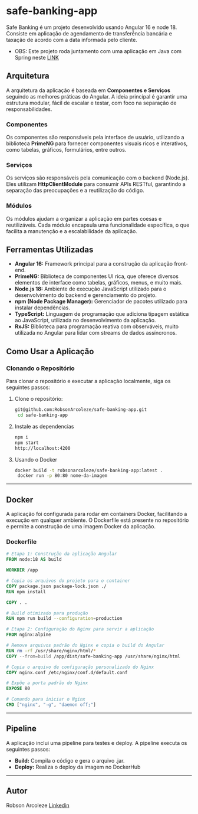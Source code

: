 
# safe-banking-app
Safe Banking é um projeto desenvolvido usando Angular 16 e node 18. Consiste em aplicação de agendamento de transferência bancária e taxação de acordo com a data informada pelo cliente.

- OBS: Este projeto roda juntamento com uma aplicação em Java com Spring neste [LINK](https://github.com/RobsonArcoleze/safe-banking-api)

## Arquitetura

A arquitetura da aplicação é baseada em **Componentes e Serviços** seguindo as melhores práticas do Angular. A ideia principal é garantir uma estrutura modular, fácil de escalar e testar, com foco na separação de responsabilidades.

### Componentes

Os componentes são responsáveis pela interface de usuário, utilizando a biblioteca **PrimeNG** para fornecer componentes visuais ricos e interativos, como tabelas, gráficos, formulários, entre outros.

### Serviços

Os serviços são responsáveis pela comunicação com o backend (Node.js). Eles utilizam **HttpClientModule** para consumir APIs RESTful, garantindo a separação das preocupações e a reutilização do código.

### Módulos

Os módulos ajudam a organizar a aplicação em partes coesas e reutilizáveis. Cada módulo encapsula uma funcionalidade específica, o que facilita a manutenção e a escalabilidade da aplicação.

## Ferramentas Utilizadas

- **Angular 16:** Framework principal para a construção da aplicação front-end.
- **PrimeNG:** Biblioteca de componentes UI rica, que oferece diversos elementos de interface como tabelas, gráficos, menus, e muito mais.
- **Node.js 18:** Ambiente de execução JavaScript utilizado para o desenvolvimento do backend e gerenciamento do projeto.
- **npm (Node Package Manager):** Gerenciador de pacotes utilizado para instalar dependências.
- **TypeScript:** Linguagem de programação que adiciona tipagem estática ao JavaScript, utilizada no desenvolvimento da aplicação.
- **RxJS:** Biblioteca para programação reativa com observáveis, muito utilizada no Angular para lidar com streams de dados assíncronos.

## Como Usar a Aplicação

### Clonando o Repositório

Para clonar o repositório e executar a aplicação localmente, siga os seguintes passos:

1. Clone o repositório:
   ```bash
   git@github.com:RobsonArcoleze/safe-banking-app.git
    cd safe-banking-app
   
2. Instale as dependencias
   ```bash
   npm i
   npm start
   http://localhost:4200

3. Usando o Docker
   ```bash
   docker build -t robsonarcoleze/safe-banking-app:latest .
    docker run -p 80:80 nome-da-imagem

---
## Docker

A aplicação foi configurada para rodar em containers Docker, facilitando a execução em qualquer ambiente. O Dockerfile está presente no repositório e permite a construção de uma imagem Docker da aplicação.

### Dockerfile

```dockerfile
# Etapa 1: Construção da aplicação Angular
FROM node:18 AS build

WORKDIR /app

# Copia os arquivos do projeto para o container
COPY package.json package-lock.json ./
RUN npm install

COPY . .

# Build otimizado para produção
RUN npm run build --configuration=production

# Etapa 2: Configuração do Nginx para servir a aplicação
FROM nginx:alpine

# Remove arquivos padrão do Nginx e copia o build do Angular
RUN rm -rf /usr/share/nginx/html/*
COPY --from=build /app/dist/safe-banking-app /usr/share/nginx/html

# Copia o arquivo de configuração personalizado do Nginx
COPY nginx.conf /etc/nginx/conf.d/default.conf

# Expõe a porta padrão do Nginx
EXPOSE 80

# Comando para iniciar o Nginx
CMD ["nginx", "-g", "daemon off;"]


```
---
## Pipeline

A aplicação inclui uma pipeline para testes e deploy. A pipeline executa os seguintes passos:

- **Build:** Compila o código e gera o arquivo .jar.
- **Deploy:** Realiza o deploy da imagem no DockerHub
---


## Autor
Robson Arcoleze
[Linkedin](https://www.linkedin.com/in/robsonarcoleze/)
